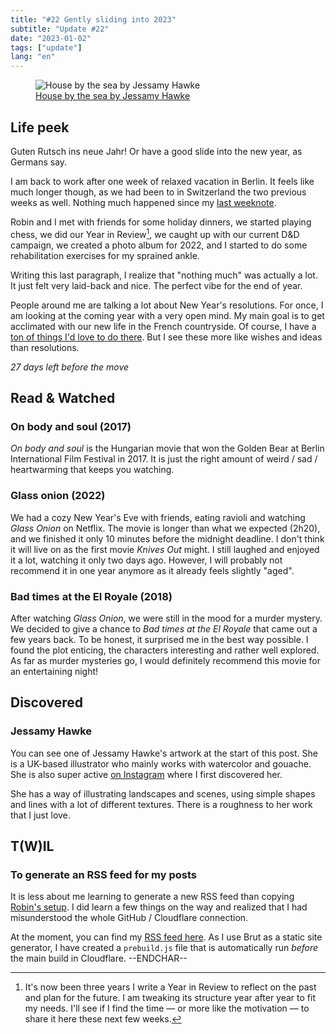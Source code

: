 ```yaml
---
title: "#22 Gently sliding into 2023"
subtitle: "Update #22"
date: "2023-01-02"
tags: ["update"]
lang: "en"
---
```


<figure>
 <img src="https://static.wixstatic.com/media/d33cd3_dc078aaf057a43909f156172e5d33d80~mv2.jpg/v1/fill/w_1238,h_1238,al_c,q_85,usm_0.66_1.00_0.01,enc_auto/d33cd3_dc078aaf057a43909f156172e5d33d80~mv2.jpg" alt="House by the sea by Jessamy Hawke" />
 <figcaption><a href="https://www.jessamyhawke.co.uk/in-the-garden">House by the sea by Jessamy Hawke</a>
 </figcaption>
</figure>

## Life peek

Guten Rutsch ins neue Jahr! Or have a good slide into the new year, as Germans say.

I am back to work after one week of relaxed vacation in Berlin. It feels like much longer though, as we had been to in Switzerland the two previous weeks as well. Nothing much happened since my [last weeknote](/posts/21-berlin-post-christmas).

Robin and I met with friends for some holiday dinners, we started playing chess, we did our Year in Review[^1], we caught up with our current D&D campaign, we created a photo album for 2022, and I started to do some rehabilitation exercises for my sprained ankle.

Writing this last paragraph, I realize that "nothing much" was actually a lot. It just felt very laid-back and nice. The perfect vibe for the end of year.

People around me are talking a lot about New Year's resolutions. For once, I am looking at the coming year with a very open mind. My main goal is to get acclimated with our new life in the French countryside. Of course, I have a [ton of things I'd love to do there](/posts/city-kids-going-cottagecore). But I see these more like wishes and ideas than resolutions.

_27 days left before the move_

[^1]: It's now been three years I write a Year in Review to reflect on the past and plan for the future. I am tweaking its structure year after year to fit my needs. I'll see if I find the time — or more like the motivation — to share it here these next few weeks.

## Read & Watched

### On body and soul (2017)

<cite>On body and soul</cite> is the Hungarian movie that won the Golden Bear at Berlin International Film Festival in 2017. It is just the right amount of weird / sad / heartwarming that keeps you watching.

### Glass onion (2022)

We had a cozy New Year's Eve with friends, eating ravioli and watching <cite>Glass Onion</cite> on Netflix. The movie is longer than what we expected (2h20), and we finished it only 10 minutes before the midnight deadline. I don't think it will live on as the first movie <cite>Knives Out</cite> might. I still laughed and enjoyed it a lot, watching it only two days ago. However, I will probably not recommend it in one year anymore as it already feels slightly "aged".

### Bad times at the El Royale (2018)

After watching <cite>Glass Onion</cite>, we were still in the mood for a murder mystery. We decided to give a chance to <cite>Bad times at the El Royale</cite> that came out a few years back. To be honest, it surprised me in the best way possible. I found the plot enticing, the characters interesting and rather well explored. As far as murder mysteries go, I would definitely recommend this movie for an entertaining night!

## Discovered

### Jessamy Hawke

You can see one of Jessamy Hawke's artwork at the start of this post. She is a UK-based illustrator who mainly works with watercolor and gouache. She is also super active [on Instagram](https://www.instagram.com/jessamydrewthat/) where I first discovered her.

She has a way of illustrating landscapes and scenes, using simple shapes and lines with a lot of different textures. There is a roughness to her work that I just love.

## T(W)IL

### To generate an RSS feed for my posts

It is less about me learning to generate a new RSS feed than copying [Robin's setup](https://robinmetral.com/). I did learn a few things on the way and realized that I had misunderstood the whole GitHub / Cloudflare connection.

At the moment, you can find my [RSS feed here](/feed.xml). As I use Brut as a static site generator, I have created a `prebuild.js` file that is automatically run _before_ the main build in Cloudflare. --ENDCHAR--
